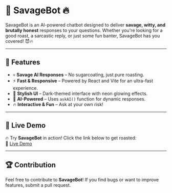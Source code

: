 # 🚀 SavageBot 🔥  

SavageBot is an AI-powered chatbot designed to deliver **savage, witty, and brutally honest** responses to your questions. Whether you're looking for a good roast, a sarcastic reply, or just some fun banter, SavageBot has you covered! 😈🔥  

---

## 🚀 Features  

- 💀 **Savage AI Responses** – No sugarcoating, just pure roasting.  
- ⚡ **Fast & Responsive** – Powered by React and Vite for an ultra-fast experience.  
- 🎨 **Stylish UI** – Dark-themed interface with neon glowing effects.  
- 🤖 **AI-Powered** – Uses `askAI()` function for dynamic responses.  
- 🔥 **Interactive & Fun** – Ask at your own risk!  

---

## 🚀 Live Demo  

🔥 Try **SavageBot** in action! Click the link below to get roasted:  
🔗 [Live Demo](https://savage-bot-mu.vercel.app/)  

---


## 🏆 Contribution  

Feel free to contribute to **SavageBot**! If you find bugs or want to improve features, submit a pull request.  
